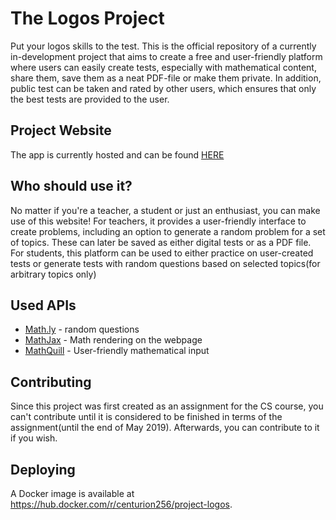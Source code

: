 # The Logos Project

Put your logos skills to the test. This is the official repository of a currently in-development project that aims to create a free and user-friendly platform where users can easily create tests, especially with mathematical content, share them, save them as a neat PDF-file or make them private. In addition, public test can be taken and rated by other users, which ensures that only the best tests are provided to the user.

## Project Website

The app is currently hosted and can be found [HERE](http://35.231.156.45/)

## Who should use it?

No matter if you're a teacher, a student or just an enthusiast, you can make use of this website! For teachers, it provides a user-friendly interface to create problems, including an option to generate a random problem for a set of topics. These can later be saved as either digital tests or as a PDF file. For students, this platform can be used to either practice on user-created tests or generate tests with random questions based on selected topics(for arbitrary topics only)

## Used APIs

- [Math.ly](https://math.ly) - random questions
- [MathJax](https://www.mathjax.org/#about) - Math rendering on the webpage
- [MathQuill](http://mathquill.com/) - User-friendly mathematical input 

## Contributing
Since this project was first created as an assignment for the CS course, you can't contribute until it is considered to be finished in terms of the assignment(until the end of May 2019). Afterwards, you can contribute to it if you wish.

## Deploying
A Docker image is available at https://hub.docker.com/r/centurion256/project-logos.
